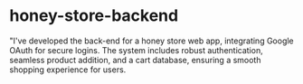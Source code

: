 # honey-store-backend
"I've developed the back-end for a honey store web app, integrating Google OAuth for secure logins. The system includes robust authentication, seamless product addition, and a cart database, ensuring a smooth shopping experience for users.
